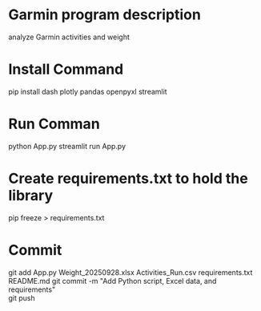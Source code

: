 # Garmin program description
analyze Garmin activities and weight

# Install Command
pip install dash plotly pandas openpyxl streamlit

# Run Comman
python App.py
streamlit run App.py

# Create requirements.txt to hold the library
pip freeze > requirements.txt  

# Commit
git add App.py Weight_20250928.xlsx Activities_Run.csv requirements.txt README.md
git commit -m "Add Python script, Excel data, and requirements"  
git push  

